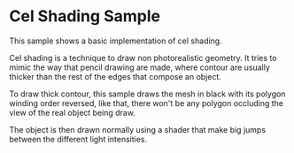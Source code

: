 Cel Shading Sample
==================

This sample shows a basic implementation of cel shading.

Cel shading is a technique to draw non photorealistic geometry. It tries to mimic
the way that pencil drawing are made, where contour are usually thicker than the
rest of the edges that compose an object.

To draw thick contour, this sample draws the mesh in black with its polygon winding
order reversed, like that, there won't be any polygon occluding the view of the real
object being draw.

The object is then drawn normally using a shader that make big jumps between the
different light intensities.